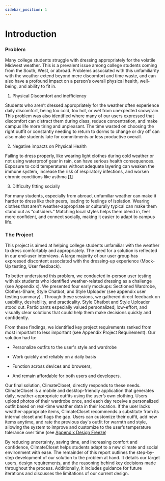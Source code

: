 ```yaml
---
sidebar_position: 1
---
```


# Introduction

### Problem

Many college students struggle with dressing appropriately for the volatile Midwest weather. This is a prevalent issue among college students coming from the South, West, or abroad. Problems associated with this unfamiliarity with the weather extend beyond mere discomfort and time waste, and can also have a profound impact on a person’s overall physical health, well-being, and ability to fit in. 

1. Physical Discomfort and inefficiency

Students who aren’t dressed appropriately for the weather often experience daily discomfort, being too cold, too hot, or wet from unexpected snow/rain. This problem was also identified where many of our users expressed that discomfort can distract them during class, reduce concentration, and make campus life more tiring and unpleasant. The time wasted on choosing the right outfit or constantly needing to return to dorms to change or dry off can also make students late for commitments or less productive overall.

2. Negative impacts on Physical Health

Failing to dress properly, like wearing light clothes during cold weather or not using waterproof gear in rain, can have serious health consequences. Exposure to cold temperatures without adequate layering can weaken the immune system, increase the risk of respiratory infections, and worsen chronic conditions like asthma [[1]](./references#source-1) <br/>

3. Difficulty fitting socially 

For many students, especially from abroad, unfamiliar weather can make it harder to dress like their peers, leading to feelings of isolation. Wearing clothes that aren’t weather-appropriate or culturally typical can make them stand out as “outsiders.” Matching local styles helps them blend in, feel more confident, and connect socially, making it easier to adapt to campus life.

### The Project

This project is aimed at helping college students unfamiliar with the weather to dress comfortably and appropriately. The need for a solution is reflected in our end-user interviews. A large majority of our user group has expressed discontent associated with the dressing-up experience (Mock-Up testing, User feedback). 

To better understand this problem, we conducted in-person user testing with six students who identified weather-related dressing as a challenge (see Appendix x). We presented four early mockups: Sectioned Wardrobe, Clothes-Share, Style Chatbot, and Style Uploader (see appendix user testing summary) . Through these sessions, we gathered direct feedback on usability, desirability, and practicality. Style Chatbot and Style Uploader stood out. Participants especially valued personalized, low-effort, and visually clear solutions that could help them make decisions quickly and confidently.

From these findings, we identified key project requirements ranked from most important to less important (see Appendix Project Requirement). Our solution had to:

- Personalize outfits to the user's style and wardrobe 

- Work quickly and reliably on a daily basis

- Function across devices and browsers,

- And remain affordable for both users and developers.


Our final solution, ClimateCloset, directly responds to these needs. ClimateCloset is a mobile and desktop-friendly application that generates daily, weather-appropriate outfits using the user’s own clothing. Users upload photos of their wardrobe once, and each day receive a personalized outfit based on real-time weather data in their location. If the user lacks weather-appropriate items, ClimateCloset recommends a substitute from its internal closet and flags the gap. Users can customize their outfit, add new items anytime, and rate the previous day's outfit for warmth and style, allowing the system to improve and customize to the user’s temperature tolerance over time (see [Appendix Design Freeze](./appendices/design-freeze))

By reducing uncertainty, saving time, and increasing comfort and confidence, ClimateCloset helps students adapt to a new climate and social environment with ease. The remainder of this report outlines the step-by-step development of our solution to the problem at hand. It details our target users, design requirements, and the reasoning behind key decisions made throughout the process. Additionally, it includes guidance for future iterations and discusses the limitations of our current design.

